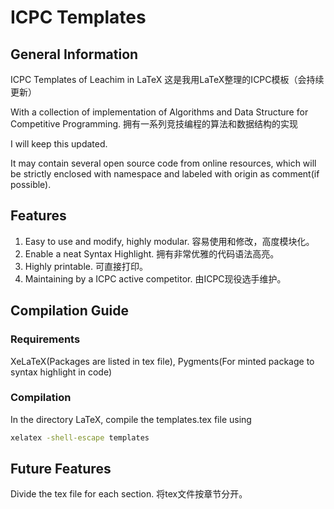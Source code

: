# ICPC Templates
## General Information

ICPC Templates of Leachim in LaTeX
这是我用LaTeX整理的ICPC模板（会持续更新）

With a collection of implementation of Algorithms and Data Structure for Competitive Programming.
拥有一系列竞技编程的算法和数据结构的实现

I will keep this updated.

It may contain several open source code from online resources, which will be strictly enclosed with namespace and labeled with origin as comment(if possible).

## Features

1. Easy to use and modify, highly modular. 容易使用和修改，高度模块化。
2. Enable a neat Syntax Highlight. 拥有非常优雅的代码语法高亮。
3. Highly printable. 可直接打印。
4. Maintaining by a ICPC active competitor. 由ICPC现役选手维护。

## Compilation Guide

### Requirements

XeLaTeX(Packages are listed in tex file), Pygments(For minted package to syntax highlight in code)

### Compilation

In the directory LaTeX, compile the templates.tex file using

```bash
xelatex -shell-escape templates
```

## Future Features

Divide the tex file for each section. 将tex文件按章节分开。

